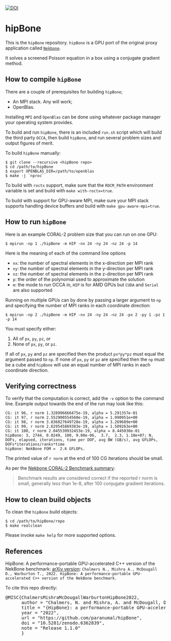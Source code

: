 [![DOI](https://zenodo.org/badge/364327074.svg)](https://zenodo.org/badge/latestdoi/364327074)

hipBone
=======

This is the `hipBone` repository.  `hipBone` is a GPU port of the original proxy
application called [`Nekbone`](https://github.com/Nek5000/Nekbone).

It solves a screened Poisson equation in a box using a conjugate gradient
method.

How to compile `hipBone`
------------------------

There are a couple of prerequisites for building `hipBone`;

- An MPI stack.  Any will work;
- OpenBlas.

Installing `MPI` and `OpenBlas` can be done using whatever package manager your
operating system provides.

To build and run `hipBone`, there is an included `run.sh` script which will
build the third party `OCCA`, then build `hipBone`, and run
several problem sizes and output figures of merit.

To build `hipBone` manually:

    $ git clone --recursive <hipBone repo>
    $ cd /path/to/hipBone
    $ export OPENBLAS_DIR=/path/to/openblas
    $ make -j `nproc`

To build with `roctx` support, make sure that the `ROCM_PATH` environment
variable is set and build with `make with-roctx=true`.

To build with support for GPU-aware MPI, make sure your MPI stack supports
handling device buffers and build with `make gpu-aware-mpi=true`.

How to run `hipBone`
--------------------

Here is an example CORAL-2 problem size that you can run on one GPU:

    $ mpirun -np 1 ./hipBone -m HIP -nx 24 -ny 24 -nz 24 -p 14

Here is the meaning of each of the command line options

- `nx`: the number of spectral elements in the x-direction per MPI rank
- `ny`: the number of spectral elements in the y-direction per MPI rank
- `nz`: the number of spectral elements in the z-direction per MPI rank
- `p`: the order of the polynomial used to approximate the solution
- `m`: the mode to run OCCA in, `HIP` is for AMD GPUs but `CUDA` and `Serial`
are also supported

Running on multiple GPUs can by done by passing a larger argument to `np` and
specifying the number of MPI ranks in each coordinate direction:

    $ mpirun -np 2 ./hipBone -m HIP -nx 24 -ny 24 -nz 24 -px 2 -py 1 -pz 1 -p 14

You must specify either:

1.  All of `px`, `py`, `pz`, or
2.  None of `px`, `py`, or `pz`.

If all of `px`, `py` and `pz` are specified then the product `px*py*pz` must
equal the argument passed to `np`.   If none of `px`, `py` or `pz` are
specified then the `np` must be a cube and `hipBone` will use an equal number
of MPI ranks in each coordinate direction.

Verifying correctness
---------------------

To verify that the computation is correct, add the `-v` option to the command
line.  Example output towards the end of the run may look like this:

    CG: it 96, r norm 1.328996666475e-19, alpha = 5.291357e-01
    CG: it 97, r norm 2.552900554560e-19, alpha = 1.990951e+00
    CG: it 98, r norm 3.836827649728e-19, alpha = 3.269689e+00
    CG: it 99, r norm 2.629545869383e-19, alpha = 1.509263e+00
    CG: it 100, r norm 2.045530932453e-19, alpha = 8.445030e-01
    hipBone: 3, 2744, 0.0249, 100, 9.08e-06,  3.7,  2.3, 1.10e+07; N, DOFs, elapsed, iterations, time per DOF, avg BW (GB/s), avg GFLOPs, DOFs*iterations/ranks*time
    hipBone: NekBone FOM =  2.6 GFLOPs.

The printed value of `r norm` at the end of 100 CG iterations should be small.

As per the [Nekbone CORAL-2 Benchmark summary](https://asc.llnl.gov/sites/asc/files/2020-06/Nekbone_Summary_v2.3.4.1.pdf):

> Benchmark results are considered correct if the reported r norm is small,
  generally less than 1e-8, after 100 conjugate gradient iterations.

How to clean build objects
--------------------------

To clean the `hipBone` build objects:

    $ cd /path/to/hipBone/repo
    $ make realclean

Please invoke `make help` for more supported options.

References
----------

HipBone: A performance-portable GPU-accelerated C++ version of the NekBone benchmark: [arXiv version](https://arxiv.org/abs/2202.12477): `Chalmers N., Mishra A., McDougall D., Warburton T., 2022. HipBone: A performance-portable GPU-accelerated C++ version of the NekBone benchmark.`

To cite this repo directly:
<pre>
@MISC{ChalmersMishraMcDougallWarburtonHipBone2022,
      author = "Chalmers, N. and Mishra, A. and McDougall, D. and Warburton, T.",
      title = "{HipBone}: a performance-portable GPU-accelerated C++ version of the NekBone benchmark",
      year = "2022",
      url = "https://github.com/paranumal/hipBone",
      doi = "10.5281/zenodo.6362839",
      note = "Release 1.1.0"
      }
</pre>
